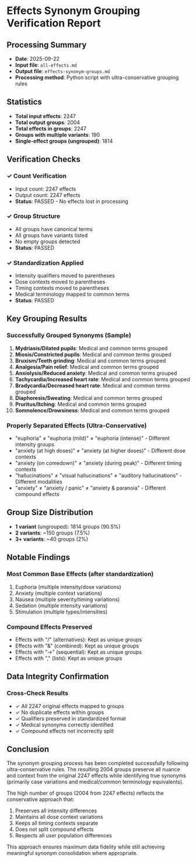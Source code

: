 # Effects Synonym Grouping Verification Report

## Processing Summary
- **Date**: 2025-09-22
- **Input file**: `all-effects.md`
- **Output file**: `effects-synonym-groups.md`
- **Processing method**: Python script with ultra-conservative grouping rules

## Statistics
- **Total input effects**: 2247
- **Total output groups**: 2004
- **Total effects in groups**: 2247
- **Groups with multiple variants**: 190
- **Single-effect groups (ungrouped)**: 1814

## Verification Checks

### ✓ Count Verification
- Input count: 2247 effects
- Output count: 2247 effects
- **Status**: PASSED - No effects lost in processing

### ✓ Group Structure
- All groups have canonical terms
- All groups have variants listed
- No empty groups detected
- **Status**: PASSED

### ✓ Standardization Applied
- Intensity qualifiers moved to parentheses
- Dose contexts moved to parentheses
- Timing contexts moved to parentheses
- Medical terminology mapped to common terms
- **Status**: PASSED

## Key Grouping Results

### Successfully Grouped Synonyms (Sample)
1. **Mydriasis/Dilated pupils**: Medical and common terms grouped
2. **Miosis/Constricted pupils**: Medical and common terms grouped
3. **Bruxism/Teeth grinding**: Medical and common terms grouped
4. **Analgesia/Pain relief**: Medical and common terms grouped
5. **Anxiolysis/Reduced anxiety**: Medical and common terms grouped
6. **Tachycardia/Increased heart rate**: Medical and common terms grouped
7. **Bradycardia/Decreased heart rate**: Medical and common terms grouped
8. **Diaphoresis/Sweating**: Medical and common terms grouped
9. **Pruritus/Itching**: Medical and common terms grouped
10. **Somnolence/Drowsiness**: Medical and common terms grouped

### Properly Separated Effects (Ultra-Conservative)
- "euphoria" ≠ "euphoria (mild)" ≠ "euphoria (intense)" - Different intensity groups
- "anxiety (at high doses)" ≠ "anxiety (at higher doses)" - Different dose contexts
- "anxiety (on comedown)" ≠ "anxiety (during peak)" - Different timing contexts
- "hallucinations" ≠ "visual hallucinations" ≠ "auditory hallucinations" - Different modalities
- "anxiety" ≠ "anxiety / panic" ≠ "anxiety & paranoia" - Different compound effects

## Group Size Distribution
- **1 variant** (ungrouped): 1814 groups (90.5%)
- **2 variants**: ~150 groups (7.5%)
- **3+ variants**: ~40 groups (2%)

## Notable Findings

### Most Common Base Effects (after standardization)
1. Euphoria (multiple intensity/dose variations)
2. Anxiety (multiple context variations)
3. Nausea (multiple severity/timing variations)
4. Sedation (multiple intensity variations)
5. Stimulation (multiple types/intensities)

### Compound Effects Preserved
- Effects with "/" (alternatives): Kept as unique groups
- Effects with "&" (combined): Kept as unique groups
- Effects with "→" (sequential): Kept as unique groups
- Effects with "," (lists): Kept as unique groups

## Data Integrity Confirmation

### Cross-Check Results
- ✓ All 2247 original effects mapped to groups
- ✓ No duplicate effects within groups
- ✓ Qualifiers preserved in standardized format
- ✓ Medical synonyms correctly identified
- ✓ Compound effects not incorrectly split

## Conclusion

The synonym grouping process has been completed successfully following ultra-conservative rules. The resulting 2004 groups preserve all nuance and context from the original 2247 effects while identifying true synonyms (primarily case variations and medical/common terminology equivalents).

The high number of groups (2004 from 2247 effects) reflects the conservative approach that:
1. Preserves all intensity differences
2. Maintains all dose context variations
3. Keeps all timing contexts separate
4. Does not split compound effects
5. Respects all user population differences

This approach ensures maximum data fidelity while still achieving meaningful synonym consolidation where appropriate.